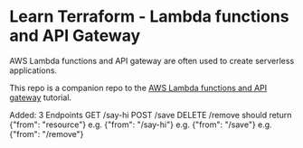 # Learn Terraform - Lambda functions and API Gateway

AWS Lambda functions and API gateway are often used to create serverless
applications.

This repo is a companion repo to the [AWS Lambda functions and API gateway](https://developer.hashicorp.com/terraform/tutorials/aws/lambda-api-gateway) tutorial.

Added:
3 Endpoints 
GET /say-hi
POST /save
DELETE /remove
should return {"from": "resource"}
e.g. {"from": "/say-hi"}
e.g. {"from": "/save"}
e.g. {"from": "/remove"}